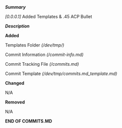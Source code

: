 ***Summary***

*[0.0.0.1]* Added Templates & .45 ACP Bullet


***Description***

**Added**

Templates Folder *(/dev/tmp/)*

Commit Information *(/commit-info.md)*

Commit Tracking File *(/commits.md)*

Commit Template *(/dev/tmp/commits.md_template.md)*

**Changed**

N/A

**Removed**

N/A


**END OF COMMITS.MD**
